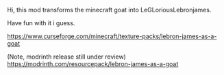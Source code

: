 Hi, this mod transforms the minecraft goat into LeGLoriousLebronjames.

Have fun with it i guess.

https://www.curseforge.com/minecraft/texture-packs/lebron-james-as-a-goat

(Note, modrinth release still under review)
https://modrinth.com/resourcepack/lebron-james-as-a-goat
